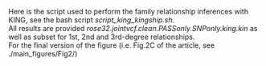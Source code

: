 Here is the script used to perform the family relationship inferences with KING, see the bash script *script_king_kingship.sh*. <br>
All results are provided *rose32.jointvcf.clean.PASSonly.SNPonly.king.kin* as well as subset for 1st, 2nd and 3rd-degree relationships. <br>
For the final version of the figure (i.e. Fig.2C of the article, see ./main_figures/Fig2/)

